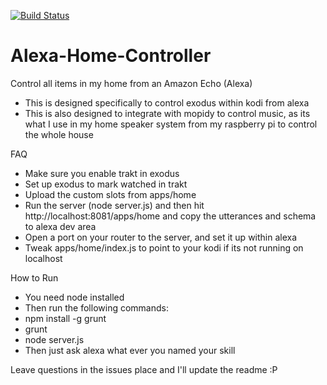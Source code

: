 [![Build Status](https://travis-ci.org/WarlaxZ/alexa-home-controller.svg?branch=master)](https://travis-ci.org/WarlaxZ/alexa-home-controller)

# Alexa-Home-Controller
Control all items in my home from an Amazon Echo (Alexa)

- This is designed specifically to control exodus within kodi from alexa
- This is also designed to integrate with mopidy to control music, as its what I use in my home speaker system from my raspberry pi to control the whole house

FAQ
- Make sure you enable trakt in exodus
- Set up exodus to mark watched in trakt
- Upload the custom slots from apps/home
- Run the server (node server.js) and then hit http://localhost:8081/apps/home and copy the utterances and schema to alexa dev area
- Open a port on your router to the server, and set it up within alexa
- Tweak apps/home/index.js to point to your kodi if its not running on localhost


How to Run
- You need node installed
- Then run the following commands:
- npm install -g grunt
- grunt
- node server.js
- Then just ask alexa what ever you named your skill

Leave questions in the issues place and I'll update the readme :P
